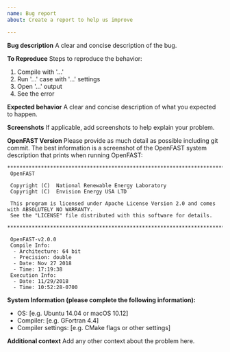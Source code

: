 ```yaml
---
name: Bug report
about: Create a report to help us improve

---
```


**Bug description**
A clear and concise description of the bug.

**To Reproduce**
Steps to reproduce the behavior:
1. Compile with '...'
2. Run '...' case with '...' settings
3. Open '...' output
4. See the error

**Expected behavior**
A clear and concise description of what you expected to happen.

**Screenshots**
If applicable, add screenshots to help explain your problem.

**OpenFAST Version**
Please provide as much detail as possible including git commit. The best information is a screenshot of the OpenFAST system description that prints when running OpenFAST:
```
**************************************************************************************************
 OpenFAST

 Copyright (C)  National Renewable Energy Laboratory
 Copyright (C)  Envision Energy USA LTD

 This program is licensed under Apache License Version 2.0 and comes with ABSOLUTELY NO WARRANTY.
 See the "LICENSE" file distributed with this software for details.
 **************************************************************************************************

 OpenFAST-v2.0.0
 Compile Info:
  - Architecture: 64 bit
  - Precision: double
  - Date: Nov 27 2018
  - Time: 17:19:38
 Execution Info:
  - Date: 11/29/2018
  - Time: 10:52:28-0700
```

**System Information (please complete the following information):**
 - OS: [e.g. Ubuntu 14.04 or macOS 10.12]
 - Compiler: [e.g. GFortran 4.4]
 - Compiler settings: [e.g. CMake flags or other settings]

**Additional context**
Add any other context about the problem here.
